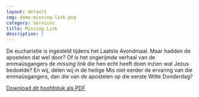 ```yaml
---
layout: default
img: demo-missing-link.png
category: Services
title: Missing Link
description: |
---
```

De eucharistie is ingesteld tijdens het Laatste Avondmaal. Maar hadden de apostelen dat wel door? Of is het ongerijmde verhaal van de emmaüsgangers de *missing link* die hen echt heeft doen inzien wat Jezus bedoelde? En wij, delen wij in de heilige Mis niet eerder de ervaring van die emmaüsgangers, dan die van de apostelen op die eerste Witte Donderdag?

[Download dit hoofdstuk als PDF](http://gelovenleren.net/portfolio/missing-link/) 


